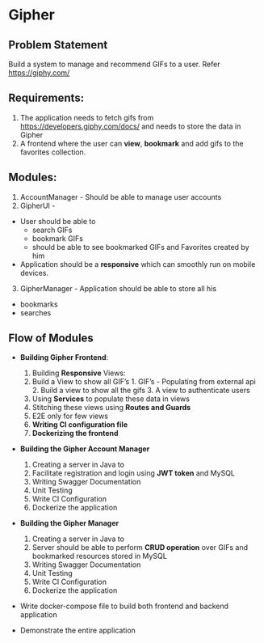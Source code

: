 # Gipher

## Problem Statement

Build a system to manage and recommend GIFs to a user. Refer https://giphy.com/

## Requirements:
1. The application needs to fetch gifs from https://developers.giphy.com/docs/ and needs to store the data in Gipher
2. A frontend where the user can **view**, **bookmark** and add gifs to the favorites collection.

## Modules:
1. AccountManager - Should be able to manage user accounts
2. GipherUI -
  - User should be able to
    - search GIFs
    - bookmark GIFs
    - should be able to see bookmarked GIFs and Favorites created by him
  - Application should be a **responsive** which can smoothly run on mobile devices.
3. GipherManager - Application should be able to store all his
  - bookmarks
  - searches

## Flow of Modules

- **Building Gipher Frontend**:
  1. Building **Responsive** Views:
    1. Build a View to show all GIF’s
      1. GIF’s - Populating from external api
      2. Build a view to show all the gifs
      3. A view to authenticate users
  2. Using **Services** to populate these data in views
  3. Stitching these views using **Routes and Guards**
  4. E2E only for few views
  5. **Writing CI configuration file**
  6. **Dockerizing the frontend**

- **Building the Gipher Account Manager**
  1. Creating a server in Java to 
    1. Facilitate registration and login using **JWT token** and MySQL
  2. Writing Swagger Documentation
  3. Unit Testing
  4. Write CI Configuration
  5. Dockerize the application

- **Building the Gipher Manager**
  1. Creating a server in Java to 
    2. Server should be able to perform **CRUD operation** over GIFs and bookmarked resources stored in MySQL
  2. Writing Swagger Documentation
  3. Unit Testing
  4. Write CI Configuration
  5. Dockerize the application

- Write docker-compose file to build both frontend and backend application

- Demonstrate the entire application